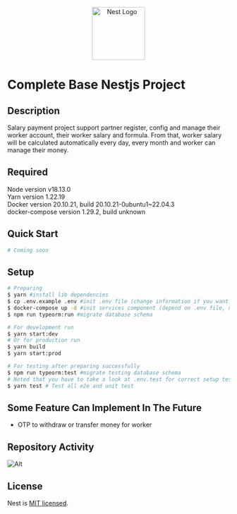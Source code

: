 <p align="center">
  <a href="http://nestjs.com/" target="blank"><img src="https://nestjs.com/img/logo-small.svg" width="120" alt="Nest Logo" /></a>
</p>

[circleci-image]: https://img.shields.io/circleci/build/github/nestjs/nest/master?token=abc123def456
[circleci-url]: https://circleci.com/gh/nestjs/nest

# Complete Base Nestjs Project

## Description

Salary payment project support partner register, config and manage their worker account, 
their worker salary and formula. From that, worker salary will be calculated
automatically every day, every month and worker can manage 
their money.

## Required
Node version v18.13.0 <br />
Yarn version 1.22.19 <br />
Docker version 20.10.21, build 20.10.21-0ubuntu1~22.04.3 <br/>
docker-compose version 1.29.2, build unknown

## Quick Start
```bash
# Coming soon
```

## Setup
```bash
# Preparing
$ yarn #install lib dependencies
$ cp .env.example .env #init .env file (change information if you want to) 
$ docker-compose up -d #init services component (depend on .env file, noted new docker version run docker compose up -d)
$ npm run typeorm:run #migrate database schema

# For development run
$ yarn start:dev 
# Or for production run
$ yarn build
$ yarn start:prod

# For testing after preparing successfully
$ npm run typeorm:test #migrate testing database schema
# Noted that you have to take a look at .env.test for correct setup test variable environment
$ yarn test # Test all e2e and unit test
```

## Some Feature Can Implement In The Future
- OTP to withdraw or transfer money for worker

## Repository Activity
![Alt](https://repobeats.axiom.co/api/embed/1929095ae8b4fb2d5d5dbc561ad4e906db6dd2b7.svg "Repobeats analytics image")
## License

  Nest is [MIT licensed](https://github.com/nestjs/nest/blob/master/LICENSE).
